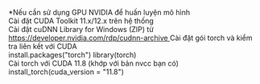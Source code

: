 *Nếu cần sử dụng GPU NVIDIA để huấn luyện mô hình  
Cài đặt CUDA Toolkit 11.x/12.x trên hệ thống  
Cài đặt cuDNN Library for Windows (ZIP) từ [https://developer.nvidia.com/rdp/cudnn-archive ](https://developer.nvidia.com/cudnn) 
Cài đặt gói torch và kiểm tra liên kết với CUDA  
install.packages("torch") 
library(torch)  
Cài torch với CUDA 11.8 (khớp với bản nvcc bạn có)  
install_torch(cuda_version = "11.8")
